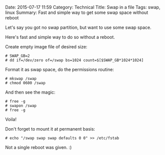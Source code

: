 Date: 2015-07-17 11:59
Category: Technical
Title: Swap in a file
Tags: swap, linux
Summary: Fast and simple way to get some swap space without reboot

Let's say you got no swap partition, but want to use some swap space.

Here's fast and simple way to do so without a reboot.

Create empty image file of desired size:

    # SWAP_GB=2
    # dd if=/dev/zero of=/swap bs=1024 count=$[$SWAP_GB*1024*1024]

Format it as swap space, do the permissions routine:

    # mkswap /swap
    # chmod 0600 /swap

And then see the magic:

    # free -g
    # swapon /swap
    # free -g

Voila!

Don't forget to mount it at permanent basis:

    # echo "/swap swap swap defaults 0 0" >> /etc/fstab

Not a single reboot was given. :)
